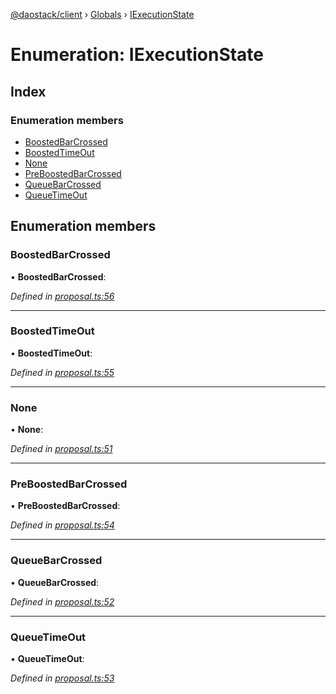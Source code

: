 [@daostack/client](../README.md) › [Globals](../globals.md) › [IExecutionState](iexecutionstate.md)

# Enumeration: IExecutionState

## Index

### Enumeration members

* [BoostedBarCrossed](iexecutionstate.md#boostedbarcrossed)
* [BoostedTimeOut](iexecutionstate.md#boostedtimeout)
* [None](iexecutionstate.md#none)
* [PreBoostedBarCrossed](iexecutionstate.md#preboostedbarcrossed)
* [QueueBarCrossed](iexecutionstate.md#queuebarcrossed)
* [QueueTimeOut](iexecutionstate.md#queuetimeout)

## Enumeration members

###  BoostedBarCrossed

• **BoostedBarCrossed**:

*Defined in [proposal.ts:56](https://github.com/daostack/client/blob/77afecd/src/proposal.ts#L56)*

___

###  BoostedTimeOut

• **BoostedTimeOut**:

*Defined in [proposal.ts:55](https://github.com/daostack/client/blob/77afecd/src/proposal.ts#L55)*

___

###  None

• **None**:

*Defined in [proposal.ts:51](https://github.com/daostack/client/blob/77afecd/src/proposal.ts#L51)*

___

###  PreBoostedBarCrossed

• **PreBoostedBarCrossed**:

*Defined in [proposal.ts:54](https://github.com/daostack/client/blob/77afecd/src/proposal.ts#L54)*

___

###  QueueBarCrossed

• **QueueBarCrossed**:

*Defined in [proposal.ts:52](https://github.com/daostack/client/blob/77afecd/src/proposal.ts#L52)*

___

###  QueueTimeOut

• **QueueTimeOut**:

*Defined in [proposal.ts:53](https://github.com/daostack/client/blob/77afecd/src/proposal.ts#L53)*
